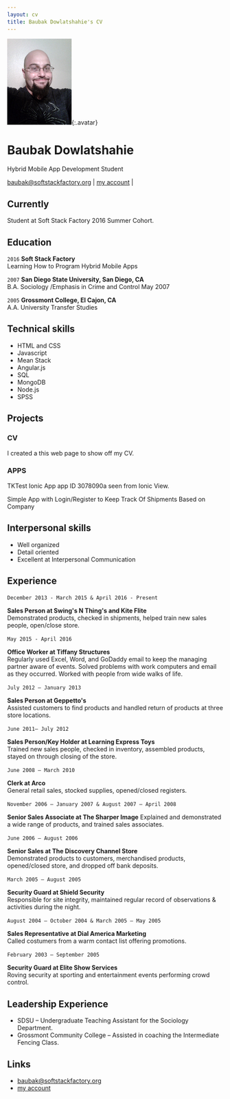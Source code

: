 ```yaml
---
layout: cv
title: Baubak Dowlatshahie's CV
---
```


![Baubak](./media/21.png){:.avatar}

# Baubak Dowlatshahie
Hybrid Mobile App Development Student

<div id="webaddress">
<a href="mailto:">baubak@softstackfactory.org</a>
|
<i class="fa fa-github"></i> <a href="http://github.com/">my account</a>
|

</div>


## Currently

Student at Soft Stack Factory 2016 Summer Cohort.

## Education



`2016`
__Soft Stack Factory__  
Learning How to Program Hybrid Mobile Apps

`2007`
__San Diego State University, San Diego, CA__  
B.A. Sociology /Emphasis in Crime and Control   May 2007

`2005`
__Grossmont College, El Cajon, CA__                                
A.A. University Transfer Studies   



## Technical skills

* HTML and CSS
* Javascript
* Mean Stack
* Angular.js
* SQL
* MongoDB
* Node.js
* SPSS

## Projects

### CV

I created a this web page to show off my CV.  

### APPS

TKTest Ionic App app ID 3078090a seen from Ionic View. 

Simple App with Login/Register to Keep Track Of Shipments Based on Company


## Interpersonal skills
* Well organized
* Detail oriented 
* Excellent at Interpersonal Communication

## Experience

`December 2013 - March 2015 & April 2016 - Present`

__Sales Person at Swing's N Thing's  and Kite Flite__                               	 
Demonstrated products, checked in shipments, helped train new sales people, open/close store.


`May 2015 - April 2016`
  
  
__Office Worker at Tiffany Structures__  
Regularly used Excel, Word, and GoDaddy email to keep the managing partner aware of events. 
Solved problems with work computers and email as they occurred. Worked with people from wide walks of life. 

`July 2012 – January 2013`
  
  
__Sales Person at Geppetto's__                                           
Assisted customers to find products and handled return of products at three store locations.

`June 2011– July 2012`
  
  
__Sales Person/Key Holder at Learning Express Toys__                                  
Trained new sales people, checked in inventory, assembled products, stayed on through closing of the store.

`June 2008 – March 2010`
  
  
__Clerk at Arco__                                                 
General retail sales, stocked supplies, opened/closed registers.

`November 2006 – January 2007 & August 2007 – April 2008`
  
  
__Senior Sales Associate at The Sharper Image__ 
Explained and demonstrated a wide range of products, and trained sales associates.

`June 2006 – August 2006`
  
  
__Senior Sales at The Discovery Channel Store__                             
Demonstrated products to customers, merchandised products, opened/closed store, and dropped off bank deposits.

`March 2005 – August 2005`
  
  
__Security Guard at Shield Security__                                      
Responsible for site integrity, maintained regular record of observations & activities during the night.

`August 2004 – October 2004 & March 2005 – May 2005`
  
  
__Sales Representative at Dial America Marketing__     
Called costumers from a warm contact list offering promotions.

`February 2003 – September 2005`
  
  
__Security Guard at Elite Show Services__                              
Roving security at sporting and entertainment events performing crowd control.



## Leadership Experience

* SDSU – Undergraduate Teaching Assistant for the Sociology Department.
* Grossmont Community College – Assisted in coaching the Intermediate Fencing Class.

## Links


* <i class="fa fa-envelope"></i> <a href="mailto:">baubak@softstackfactory.org</a><br />
* <i class="fa fa-github"></i> <a href="http://github.com/">my account</a><br />
